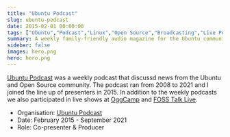 ```yaml
---
title: "Ubuntu Podcast"
slug: ubuntu-podcast
date: 2015-02-01 00:00:00
tags: ["Ubuntu","Podcast","Linux","Open Source","Broadcasting","Live Performance","Streaming","Audio Production","OggCamp","FOSS Talk Live"]
summary: A weekly family-friendly audio magazine for the Ubuntu community
sidebar: false
images: hero.png
hero: hero.png
---
```


[Ubuntu Podcast](https://ubuntupodcast.org) was a weekly podcast that discussd
news from the Ubuntu and Open Source community. The podcast ran from 2008 to
2021 and I joined the line up of presenters in 2015. In addition to the weekly
podcasts we also participated in live shows at [OggCamp](https://oggcamp.org/)
and [FOSS Talk Live](https://fosstalk.com/).

  - Organisation: [Ubuntu Podcast](https://ubuntupodcast.org)
  - Date: February 2015 - September 2021
  - Role: Co-presenter & Producer
